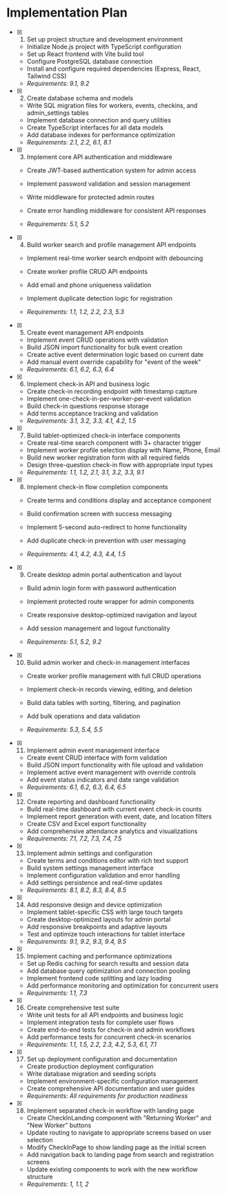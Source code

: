 # Implementation Plan

- [x] 1. Set up project structure and development environment





  - Initialize Node.js project with TypeScript configuration
  - Set up React frontend with Vite build tool
  - Configure PostgreSQL database connection
  - Install and configure required dependencies (Express, React, Tailwind CSS)
  - _Requirements: 9.1, 9.2_

- [x] 2. Create database schema and models



  - Write SQL migration files for workers, events, checkins, and admin_settings tables
  - Implement database connection and query utilities
  - Create TypeScript interfaces for all data models
  - Add database indexes for performance optimization
  - _Requirements: 2.1, 2.2, 6.1, 8.1_

- [x] 3. Implement core API authentication and middleware



  - Create JWT-based authentication system for admin access
  - Implement password validation and session management
  - Write middleware for protected admin routes
  - Create error handling middleware for consistent API responses



  - _Requirements: 5.1, 5.2_

- [x] 4. Build worker search and profile management API endpoints





  - Implement real-time worker search endpoint with debouncing


  - Create worker profile CRUD API endpoints
  - Add email and phone uniqueness validation
  - Implement duplicate detection logic for registration
  - _Requirements: 1.1, 1.2, 2.2, 2.3, 5.3_

- [x] 5. Create event management API endpoints

  - Implement event CRUD operations with validation
  - Build JSON import functionality for bulk event creation
  - Create active event determination logic based on current date
  - Add manual event override capability for "event of the week"
  - _Requirements: 6.1, 6.2, 6.3, 6.4_

- [x] 6. Implement check-in API and business logic





  - Create check-in recording endpoint with timestamp capture
  - Implement one-check-in-per-worker-per-event validation
  - Build check-in questions response storage
  - Add terms acceptance tracking and validation
  - _Requirements: 3.1, 3.2, 3.3, 4.1, 4.2, 1.5_


- [x] 7. Build tablet-optimized check-in interface components


  - Create real-time search component with 3+ character trigger
  - Implement worker profile selection display with Name, Phone, Email
  - Build new worker registration form with all required fields
  - Design three-question check-in flow with appropriate input types
  - _Requirements: 1.1, 1.2, 2.1, 3.1, 3.2, 3.3, 9.1_

- [x] 8. Implement check-in flow completion components



  - Create terms and conditions display and acceptance component
  - Build confirmation screen with success messaging
  - Implement 5-second auto-redirect to home functionality
  - Add duplicate check-in prevention with user messaging



  - _Requirements: 4.1, 4.2, 4.3, 4.4, 1.5_

- [x] 9. Create desktop admin portal authentication and layout





  - Build admin login form with password authentication



  - Implement protected route wrapper for admin components
  - Create responsive desktop-optimized navigation and layout
  - Add session management and logout functionality
  - _Requirements: 5.1, 5.2, 9.2_




- [x] 10. Build admin worker and check-in management interfaces



  - Create worker profile management with full CRUD operations
  - Implement check-in records viewing, editing, and deletion



  - Build data tables with sorting, filtering, and pagination
  - Add bulk operations and data validation
  - _Requirements: 5.3, 5.4, 5.5_




- [x] 11. Implement admin event management interface



  - Create event CRUD interface with form validation
  - Build JSON import functionality with file upload and validation
  - Implement active event management with override controls
  - Add event status indicators and date range validation
  - _Requirements: 6.1, 6.2, 6.3, 6.4, 6.5_

- [x] 12. Create reporting and dashboard functionality



  - Build real-time dashboard with current event check-in counts
  - Implement report generation with event, date, and location filters
  - Create CSV and Excel export functionality
  - Add comprehensive attendance analytics and visualizations
  - _Requirements: 7.1, 7.2, 7.3, 7.4, 7.5_

- [x] 13. Implement admin settings and configuration



  - Create terms and conditions editor with rich text support
  - Build system settings management interface
  - Implement configuration validation and error handling
  - Add settings persistence and real-time updates
  - _Requirements: 8.1, 8.2, 8.3, 8.4, 8.5_

- [x] 14. Add responsive design and device optimization



  - Implement tablet-specific CSS with large touch targets
  - Create desktop-optimized layouts for admin portal
  - Add responsive breakpoints and adaptive layouts
  - Test and optimize touch interactions for tablet interface
  - _Requirements: 9.1, 9.2, 9.3, 9.4, 9.5_

- [x] 15. Implement caching and performance optimizations



  - Set up Redis caching for search results and session data
  - Add database query optimization and connection pooling
  - Implement frontend code splitting and lazy loading
  - Add performance monitoring and optimization for concurrent users
  - _Requirements: 1.1, 7.3_

- [x] 16. Create comprehensive test suite


  - Write unit tests for all API endpoints and business logic
  - Implement integration tests for complete user flows
  - Create end-to-end tests for check-in and admin workflows
  - Add performance tests for concurrent check-in scenarios
  - _Requirements: 1.1, 1.5, 2.2, 2.3, 4.2, 5.3, 6.1, 7.1_

- [x] 17. Set up deployment configuration and documentation



  - Create production deployment configuration
  - Write database migration and seeding scripts
  - Implement environment-specific configuration management
  - Create comprehensive API documentation and user guides
  - _Requirements: All requirements for production readiness_

- [x] 18. Implement separated check-in workflow with landing page







  - Create CheckInLanding component with "Returning Worker" and "New Worker" buttons
  - Update routing to navigate to appropriate screens based on user selection
  - Modify CheckInPage to show landing page as the initial screen
  - Add navigation back to landing page from search and registration screens
  - Update existing components to work with the new workflow structure
  - _Requirements: 1, 1.1, 2_